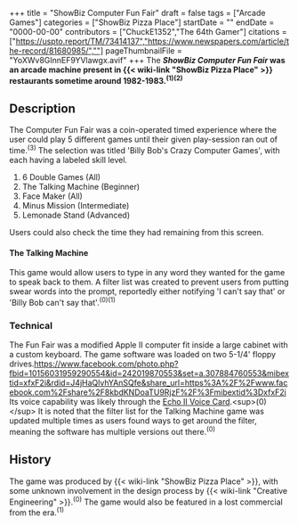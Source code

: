 +++
title = "ShowBiz Computer Fun Fair"
draft = false
tags = ["Arcade Games"]
categories = ["ShowBiz Pizza Place"]
startDate = ""
endDate = "0000-00-00"
contributors = ["ChuckE1352","The 64th Gamer"]
citations = ["https://uspto.report/TM/73414137","https://www.newspapers.com/article/the-record/81680985/",""]
pageThumbnailFile = "YoXWv8GInnEF9YVlawgx.avif"
+++
The ***ShowBiz Computer Fun Fair* was an arcade machine present in {{< wiki-link "ShowBiz Pizza Place" >}} restaurants sometime around 1982-1983.<sup>(1)(2)</sup>**

## Description

The Computer Fun Fair was a coin-operated timed experience where the user could play 5 different games until their given play-session ran out of time.<sup>(3)</sup> The selection was titled 'Billy Bob's Crazy Computer Games', with each having a labeled skill level.

1.  6 Double Games (All)
2.  The Talking Machine (Beginner)
3.  Face Maker (All)
4.  Minus Mission (Intermediate)
5.  Lemonade Stand (Advanced)

Users could also check the time they had remaining from this screen.

#### The Talking Machine

This game would allow users to type in any word they wanted for the game to speak back to them. A filter list was created to prevent users from putting swear words into the prompt, reportedly either notifying 'I can't say that' or 'Billy Bob can't say that'.<sup>(0)(1)</sup>

### Technical

The Fun Fair was a modified Apple II computer fit inside a large cabinet with a custom keyboard. The game software was loaded on two 5-1/4' floppy drives.https://www.facebook.com/photo.php?fbid=10156031959290554&id=242019870553&set=a.307884760553&mibextid=xfxF2i&rdid=J4jHaQlvhYAnSQfe&share_url=https%3A%2F%2Fwww.facebook.com%2Fshare%2F8kbdKNDoaTU9RjzF%2F%3Fmibextid%3DxfxF2i Its voice capability was likely through the [Echo II Voice Card](https://en.wikipedia.org/wiki/Echo_II_(expansion_card)).<sup>(0)</sup>
It is noted that the filter list for the Talking Machine game was updated multiple times as users found ways to get around the filter, meaning the software has multiple versions out there.<sup>(0)</sup>

## History

The game was produced by {{< wiki-link "ShowBiz Pizza Place" >}}, with some unknown involvement in the design process by {{< wiki-link "Creative Engineering" >}}.<sup>(0)</sup> The game would also be featured in a lost commercial from the era.<sup>(1)</sup>
